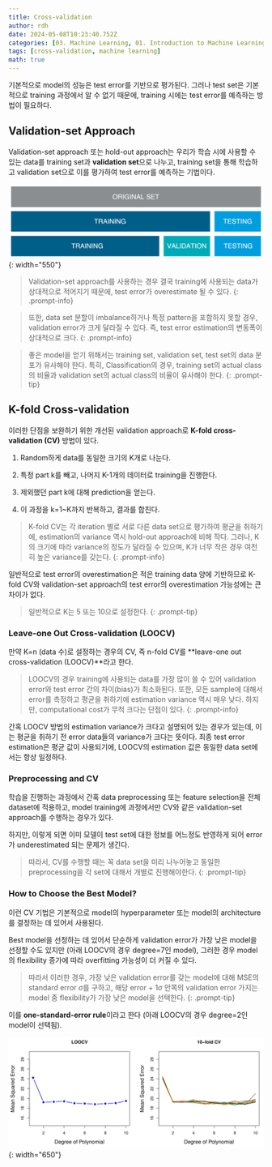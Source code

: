 ```yaml
---
title: Cross-validation
author: rdh
date: 2024-05-08T10:23:40.752Z
categories: [03. Machine Learning, 01. Introduction to Machine Learning]
tags: [cross-validation, machine learning]
math: true
---
```

기본적으로 model의 성능은 test error를 기반으로 평가된다. 그러나 test set은 기본적으로 training 과정에서 알 수 없기 때문에, training 시에는 test error를 예측하는 방법이 필요하다.

## Validation-set Approach
Validation-set approach 또는 hold-out approach는 우리가 학습 시에 사용할 수 있는 data를 training set과 **validation set**으로 나누고, training set을 통해 학습하고 validation set으로 이를 평가하여 test error를 예측하는 기법이다.

![](/assets/img/cross-validation-01.png){: width="550"}

> Validation-set approach를 사용하는 경우 결국 training에 사용되는 data가 상대적으로 적어지기 때문에, test error가 overestimate 될 수 있다.
{: .prompt-info}

> 또한, data set 분할이 imbalance하거나 특정 pattern을 포함하지 못할 경우, validation error가 크게 달라질 수 있다. 즉, test error estimation의 변동폭이 상대적으로 크다.
{: .prompt-info}

> 좋은 model을 얻기 위해서는 training set, validation set, test set의 data 분포가 유사해야 한다. 특히, Classification의 경우, training set의 actual class의 비율과 validation set의 actual class의 비율이 유사해야 한다.
{: .prompt-tip}

## K-fold Cross-validation
이러한 단점을 보완하기 위한 개선된 validation approach로 **K-fold cross-validation (CV)** 방법이 있다. 

1. Random하게 data를 동일한 크기의 K개로 나눈다.

2. 특정 part k를 빼고, 나머지 K-1개의 데이터로 training을 진행한다.

3. 제외했던 part k에 대해 prediction을 얻는다.

4. 이 과정을 k=1~K까지 반복하고, 결과를 합친다.

> K-fold CV는 각 iteration 별로 서로 다른 data set으로 평가하여 평균을 취하기에, estimation의 variance 역시 hold-out approach에 비해 작다. 그러나, K의 크기에 따라 variance의 정도가 달라질 수 있으며, K가 너무 작은 경우 여전히 높은 variance를 갖는다.
{: .prompt-info}

일반적으로 test error의 overestimation은 적은 training data 양에 기반하므로 K-fold CV와 validation-set approach의 test error의 overestimation 가능성에는 큰 차이가 없다.

> 일반적으로 K는 5 또는 10으로 설정한다.
{: .prompt-tip}

### Leave-one Out Cross-validation (LOOCV)
만약 K=n (data 수)로 설정하는 경우의 CV, 즉 n-fold CV를 **leave-one out cross-validation (LOOCV)**라고 한다.

>LOOCV의 경우 training에 사용되는 data를 가장 많이 쓸 수 있어 validation error와 test error 간의 차이(bias)가 최소화된다. 또한, 모든 sample에 대해서 error를 측정하고 평균을 취하기에 estimation variance 역시 매우 낮다. 하지만, computational cost가 무척 크다는 단점이 있다.
{: .prompt-info}

간혹 LOOCV 방법의 estimation variance가 크다고 설명되어 있는 경우가 있는데, 이는 평균을 취하기 전 error data들의 variance가 크다는 뜻이다. 최종 test error estimation은 평균 값이 사용되기에, LOOCV의 estimation 값은 동일한 data set에서는 항상 일정하다.


### Preprocessing and CV
학습을 진행하는 과정에서 간혹 data preprocessing 또는 feature selection을 전체 dataset에 적용하고, model training에 과정에서만 CV와 같은 validation-set approach를 수행하는 경우가 있다.

하지만, 이렇게 되면 이미 모델이 test set에 대한 정보를 어느정도 반영하게 되어 error가 underestimated 되는 문제가 생긴다.

> 따라서, CV를 수행할 때는 꼭 data set을 미리 나누어놓고 동일한 preprocessing을 각 set에 대해서 개별로 진행해야한다.
{: .prompt-tip}

### How to Choose the Best Model?
이런 CV 기법은 기본적으로 model의 hyperparameter 또는 model의 architecture를 결정하는 데 있어서 사용된다.

Best model을 선정하는 데 있어서 단순하게 validation error가 가장 낮은 model을 선정할 수도 있지만 (아래 LOOCV의 경우 degree=7인 model), 그러한 경우 model의 flexibility 증가에 따라 overfitting 가능성이 더 커질 수 있다. 

> 따라서 이러한 경우, 가장 낮은 validation error를 갖는 model에 대해 MSE의 standard error $\sigma$를 구하고, 해당 error + $1\sigma$ 안쪽의 validation error 가지는 model 중 flexibility가 가장 낮은 model을 선택한다. 
{: .prompt-tip}

이를 **one-standard-error rule**이라고 한다 (아래 LOOCV의 경우 degree=2인 model이 선택됨).

![](/assets/img/cross-validation-02.png){: width="650"}

